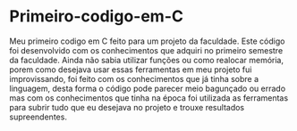 # Primeiro-codigo-em-C
Meu primeiro codigo em C feito para um projeto da faculdade.
Este código foi desenvolvido com os conhecimentos que adquiri no primeiro semestre da faculdade.
Ainda não sabia utilizar funções ou como realocar memória, porem como desejava usar essas ferramentas
em meu projeto fui improvissando, foi feito com os conhecimentos que já tinha sobre a linguagem, desta forma
o código pode parecer meio bagunçado ou errado mas com os conhecimentos que tinha na época foi utilizada
as ferramentas para subrir tudo que eu desejava no projeto e trouxe resultados supreendentes.
